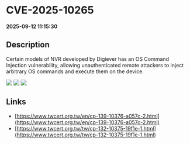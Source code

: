 # CVE-2025-10265

**2025-09-12 11:15:30**

## Description
Certain models of NVR developed by Digiever has an OS Command Injection vulnerability, allowing unauthenticated remote attackers to inject arbitrary OS commands and execute them on the device.

![](https://img.shields.io/static/v1?label=Score&message=9.3&color=red)
![](https://img.shields.io/static/v1?label=Severity&message=CRITICAL&color=red)
![](https://img.shields.io/static/v1?label=CWE&message=RCE&color=green)

## Links
- [https://www.twcert.org.tw/en/cp-139-10376-a057c-2.html](https://www.twcert.org.tw/en/cp-139-10376-a057c-2.html)
- [https://www.twcert.org.tw/tw/cp-132-10375-19f1e-1.html](https://www.twcert.org.tw/tw/cp-132-10375-19f1e-1.html)
